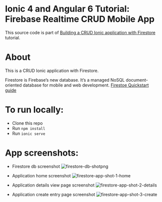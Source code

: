 # Ionic 4 and Angular 6 Tutorial: Firebase Realtime CRUD Mobile App

This source code is part of 
[Building a CRUD Ionic application with Firestore](https://javebratt.com/crud-ionic-firestore/) tutorial.

# About

This is a CRUD Ionic application with Firestore.

Firestore is Firebase’s new database. It’s a managed NoSQL document-oriented database for mobile and web development.
[Firestoe Quickstart guide](https://firebase.google.com/docs/firestore/quickstart)

# To run locally:

* Clone this repo
* Run `npm install`
* Run `ionic serve`

# App screenshots:

* Firestore db screenshot
![firestore-db-shotpng](https://user-images.githubusercontent.com/24749532/53285966-b0f0d380-378d-11e9-8c05-6adb278049dc.PNG)

* Application home screenshot
![firestore-app-shot-1-home](https://user-images.githubusercontent.com/24749532/53285967-b5b58780-378d-11e9-9241-6f9d43b86d54.PNG)

* Application details view page screenshot
![firestore-app-shot-2-details](https://user-images.githubusercontent.com/24749532/53285968-b817e180-378d-11e9-8353-f6dc8439b227.PNG)

* Application create entry page screenshot
![firestore-app-shot-3-create](https://user-images.githubusercontent.com/24749532/53285969-bbab6880-378d-11e9-9f43-f5f0649a9c74.PNG)

